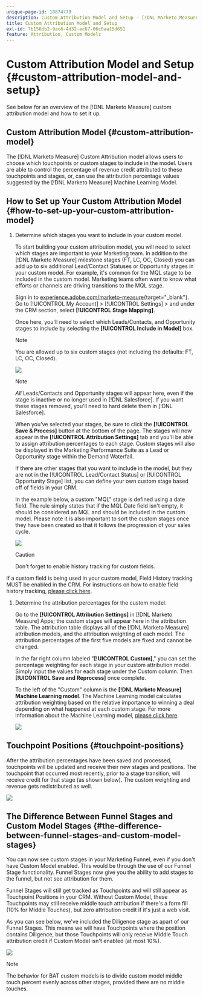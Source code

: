 ```yaml
---
unique-page-id: 18874779
description: Custom Attribution Model and Setup - [!DNL Marketo Measure] - Product Documentation
title: Custom Attribution Model and Setup
exl-id: 7b156db2-9ac6-4d32-ac67-06c0aa15d651
feature: Attribution, Custom Models
---
```

# Custom Attribution Model and Setup {#custom-attribution-model-and-setup}

See below for an overview of the [!DNL Marketo Measure] custom attribution model and how to set it up.

## Custom Attribution Model {#custom-attribution-model}

The [!DNL Marketo Measure] Custom Attribution model allows users to choose which touchpoints or custom stages to include in the model. Users are able to control the percentage of revenue credit attributed to these touchpoints and stages, or, can use the attribution percentage values suggested by the [!DNL Marketo Measure] Machine Learning Model.

## How to Set up Your Custom Attribution Model {#how-to-set-up-your-custom-attribution-model}

1. Determine which stages you want to include in your custom model.

   To start building your custom attribution model, you will need to select which stages are important to your Marketing team. In addition to the [!DNL Marketo Measure] milestone stages (FT, LC, OC, Closed) you can add up to six additional Lead/Contact Statuses or Opportunity stages in your custom model. For example, it's common for the MQL stage to be included in the custom model. Marketing teams often want to know what efforts or channels are driving transitions to the MQL stage.

   Sign in to [experience.adobe.com/marketo-measure](https://experience.adobe.com/marketo-measure){target="_blank"}. Go to [!UICONTROL My Account] > [!UICONTROL Settings] > and under the CRM section, select **[!UICONTROL Stage Mapping]**.

   Once here, you'll need to select which Leads/Contacts, and Opportunity stages to include by selecting the **[!UICONTROL Include in Model]** box.

   >[!NOTE]
   >
   >You are allowed up to six custom stages (not including the defaults: FT, LC, OC, Closed).

   ![](assets/1-1.png)

   >[!NOTE]
   >
   >_All_ Leads/Contacts and Opportunity stages will appear here, even if the stage is inactive or no longer used in [!DNL Salesforce]. If you want these stages removed, you'll need to hard delete them in [!DNL Salesforce].

   When you've selected your stages, be sure to click the **[!UICONTROL Save & Process]** button at the bottom of the page. The stages will now appear in the **[!UICONTROL Attribution Settings]** tab and you'll be able to assign attribution percentages to each stage. Custom stages will also be displayed in the Marketing Performance Suite as a Lead or Opportunity stage within the Demand Waterfall.

   If there are other stages that you want to include in the model, but they are not in the [!UICONTROL Lead/Contact Status] or [!UICONTROL Opportunity Stage] list, you can define your own custom stage based off of fields in your CRM.

   In the example below, a custom "MQL" stage is defined using a date field. The rule simply states that if the MQL Date field isn't empty, it should be considered an MQL and should be included in the custom model. Please note it is also important to sort the custom stages once they have been created so that it follows the progression of your sales cycle.

   ![](assets/2-1.png)

   >[!CAUTION]
   >
   >Don't forget to enable history tracking for custom fields.

If a custom field is being used in your custom model, Field History tracking MUST be enabled in the CRM. For instructions on how to enable field history tracking, [please click here](/help/advanced-marketo-measure-features/custom-attribution-models/custom-model-setup-enable-field-history-tracking.md).

1. Determine the attribution percentages for the custom model.

   Go to the **[!UICONTROL Attribution Settings]** in [!DNL Marketo Measure] Apps; the custom stages will appear here in the attribution table. The attribution table displays all of the [!DNL Marketo Measure] attribution models, and the attribution weighting of each model. The attribution percentages of the first five models are fixed and cannot be changed.

   In the far right column labeled "**[!UICONTROL Custom]**," you can set the percentage weighting for each stage in your custom attribution model. Simply input the values for each stage under the Custom column. Then **[!UICONTROL Save and Reprocess]** once complete.

   To the left of the "Custom" column is the **[!DNL Marketo Measure] Machine Learning model**. The Machine Learning model calculates attribution weighting based on the relative importance to winning a deal depending on what happened at each custom stage. For more information about the Machine Learning model, [please click here](/help/advanced-marketo-measure-features/custom-attribution-models/machine-learning-model-faq.md).

   ![](assets/3.png)

## Touchpoint Positions {#touchpoint-positions}

After the attribution percentages have been saved and processed, touchpoints will be updated and receive their new stages and positions. The touchpoint that occurred most recently, prior to a stage transition, will receive credit for that stage (as shown below). The custom weighting and revenue gets redistributed as well.

![](assets/4.png)

## The Difference Between Funnel Stages and Custom Model Stages {#the-difference-between-funnel-stages-and-custom-model-stages}

You can now see custom stages in your Marketing Funnel, even if you don't have Custom Model enabled. This would be through the use of our Funnel Stage functionality. Funnel Stages now give you the ability to add stages to the funnel, but not see attribution for them.

Funnel Stages will still get tracked as Touchpoints and will still appear as Touchpoint Positions in your CRM. Without Custom Model, these Touchpoints may still receive middle touch attribution if there's a form fill (10% for Middle Touches), but zero attribution credit if it's just a web visit.

As you can see below, we've included the Diligence stage as apart of our Funnel Stages. This means we will have Touchpoints where the position contains Diligence, but those Touchpoints will only receive Middle Touch attribution credit if Custom Model isn't enabled (at most 10%).

![](assets/5.png)

>[!NOTE]
>
>The behavior for BAT custom models is to divide custom model middle touch percent evenly across other stages, provided there are no middle touches.
